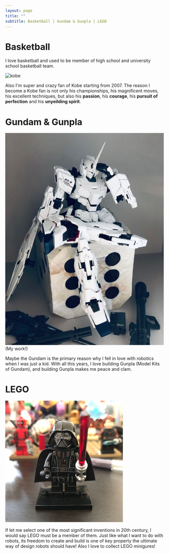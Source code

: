 ```yaml
---
layout: page
title: ""
subtitle: Basketball | Gundam & Gunpla | LEGO
---
```


# Basketball
I love basketball and used to be member of high school and university school basketball team.

![kobe](https://www.everydaynodaysoff.com/wp-content/uploads/2010/01/KOBE-BRYANT-NIKE-GUN-AD.jpg)

Also I'm super and crazy fan of Kobe starting from 2007. The reason I become a Kobe fan is not only his championships, his magnificent moves, his excellent techniques, but also his **passion**, his **courage**, his **pursuit of perfection** and his **unyeilding spirit**.

# Gundam & Gunpla
![gundam](/img/11.png)
(My work!)

Maybe the Gundam is the primary reason why I fell in love with robotics when I was just a kid. With all this years, I love building Gunpla (Model Kits of Gundam), and building Gunpla makes me peace and clam.

# LEGO
![test](/img/avatar-icon.png)

If let me select one of the most significant inventions in 20th century, I would say LEGO must be a member of them. Just like what I want to do with robots, its freedom to create and build is one of key property the ultimate way of design robots should have! Also I love to collect LEGO minigures!
